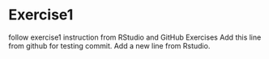 # Exercise1
follow exercise1 instruction from RStudio and GitHub Exercises
Add this line from github for testing commit. 
Add a new line from Rstudio.